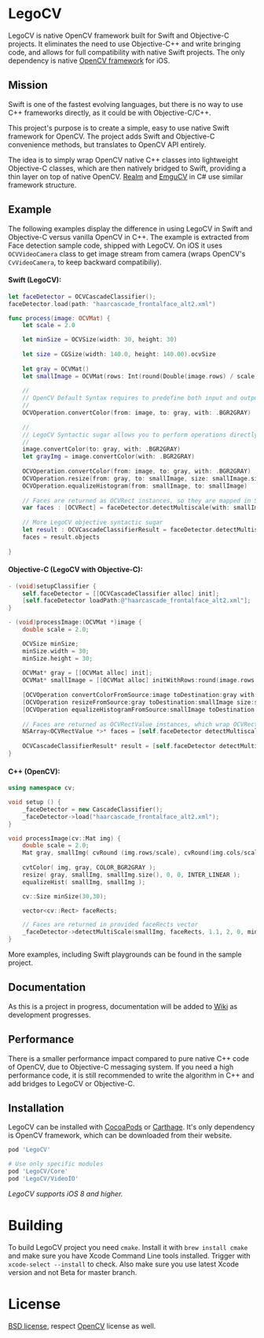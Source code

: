 # LegoCV

LegoCV is native OpenCV framework built for Swift and Objective-C projects. It eliminates the need to use Objective-C++ and write bringing code, and allows for full compatibility with native Swift projects. The only dependency is native [OpenCV framework](http://opencv.org) for iOS.

## Mission

Swift is one of the fastest evolving languages, but there is no way to use C++ frameworks directly, as it could be with Objective-C/C++.

This project's purpose is to create a simple, easy to use native Swift framework for OpenCV. The project adds Swift and Objective-C convenience methods, but translates to OpenCV API entirely.

The idea is to simply wrap OpenCV native C++ classes into lightweight Objective-C classes, which are then natively bridged to Swift, providing a thin layer on top of native OpenCV. [Realm](https://realm.io) and [EmguCV](http://www.emgu.com) in C# use similar framework structure.

## Example

The following examples display the difference in using LegoCV in Swift and Objective-C versus vanilla OpenCV in C++.
The example is extracted from Face detection sample code, shipped with LegoCV. On iOS it uses `OCVVideoCamera` class to get image stream from camera (wraps OpenCV's `CvVideoCamera`, to keep backward compatibiliy).

#### Swift (LegoCV):
```swift
let faceDetector = OCVCascadeClassifier();
faceDetector.load(path: "haarcascade_frontalface_alt2.xml")

func process(image: OCVMat) {
    let scale = 2.0

    let minSize = OCVSize(width: 30, height: 30)
    
    let size = CGSize(width: 140.0, height: 140.00).ocvSize
        
    let gray = OCVMat()
    let smallImage = OCVMat(rows: Int(round(Double(image.rows) / scale)), cols: Int(round(Double(image.cols) / scale)), type: .cv8U, channels: 1)
    
    //
    // OpenCV Default Syntax requires to predefine both input and output
    //
    OCVOperation.convertColor(from: image, to: gray, with: .BGR2GRAY)
    
    //
    // LegoCV Syntactic sugar allows you to perform operations directly on the input, only defining output.
    //
    image.convertColor(to: gray, with: .BGR2GRAY)
    let grayImg = image.convertColor(with: .BGR2GRAY)
    
    OCVOperation.convertColor(from: image, to: gray, with: .BGR2GRAY)
    OCVOperation.resize(from: gray, to: smallImage, size: smallImage.size, fx: 0, fy: 0, interpolation: .linear)
    OCVOperation.equalizeHistogram(from: smallImage, to: smallImage)
    
    // Faces are returned as OCVRect instances, so they are mapped in Swift, as they are structs.
    var faces : [OCVRect] = faceDetector.detectMultiscale(with: smallImage, scaleFactor: 1.1, minNeighbours: 2, flags: 0, minSize: minSize).map { $0.rect }
    
    // More LegoCV objective syntactic sugar
    let result : OCVCascadeClassifierResult = faceDetector.detectMultiscale(on: smallImage, with: OCVCascadeClassifierOptions.default)
    faces = result.objects
    
}
```

#### Objective-C (LegoCV with Objective-C):
```objectivec
- (void)setupClassifier {
    self.faceDetector = [[OCVCascadeClassifier alloc] init];
    [self.faceDetector loadPath:@"haarcascade_frontalface_alt2.xml"];
}

- (void)processImage:(OCVMat *)image {
    double scale = 2.0;

    OCVSize minSize;
    minSize.width = 30;
    minSize.height = 30;
        
    OCVMat* gray = [[OCVMat alloc] init];
    OCVMat* smallImage = [[OCVMat alloc] initWithRows:round(image.rows / scale) cols:round(image.cols / scale) type: OCVDepthTypeCv8U, channels: 1)
    
    [OCVOperation convertColorFromSource:image toDestination:gray with:OCVColorConversionTypeBGR2GRAY];
    [OCVOperation resizeFromSource:gray toDestination:smallImage size:smallImage.size fx:0 fy:0 interpolation:OCVInterpolationTypeLinear];
    [OCVOperation equalizeHistogramFromSource:smallImage toDestination:smallImage];
    
    // Faces are returned as OCVRectValue instances, which wrap OCVRect structs.
    NSArray<OCVRectValue *>* faces = [self.faceDetector detectMultiscaleWith:smallImage scaleFactor:1.1 minNeighbours:2 flags: 0 minSize:minSize];
    
    OCVCascadeClassifierResult* result = [self.faceDetector detectMultiScaleOnImage:smallImage withOptions:[OCVCascadeClassifierOptions defaultOptions]];
}
```

#### C++ (OpenCV):
```cpp
using namespace cv;

void setup () {
    _faceDetector = new CascadeClassifier();
    _faceDetector->load("haarcascade_frontalface_alt2.xml");
}

void processImage(cv::Mat img) {
    double scale = 2.0;
    Mat gray, smallImg( cvRound (img.rows/scale), cvRound(img.cols/scale), CV_8UC1 );
    
    cvtColor( img, gray, COLOR_BGR2GRAY );
    resize( gray, smallImg, smallImg.size(), 0, 0, INTER_LINEAR );
    equalizeHist( smallImg, smallImg );

    cv::Size minSize(30,30);

    vector<cv::Rect> faceRects;

    // Faces are returned in provided faceRects vector
    _faceDetector->detectMultiScale(smallImg, faceRects, 1.1, 2, 0, minSize);
}
```

More examples, including Swift playgrounds can be found in the sample project.

## Documentation

As this is a project in progress, documentation will be added to [Wiki]() as development progresses.

## Performance

There is a smaller performance impact compared to pure native C++ code of OpenCV, due to Objective-C messaging system. If you need a high performance code, it is still recommended to write the algorithm in C++ and add bridges to LegoCV or Objective-C.

## Installation

LegoCV can be installed with [CocoaPods](https://cocoapods.org) or [Carthage](https://github.com/Carthage/Carthage). It's only dependency is OpenCV framework, which can be downloaded from their website.

```ruby
pod 'LegoCV'

# Use only specific modules
pod 'LegoCV/Core'
pod 'LegoCV/VideoIO'
```

*LegoCV supports iOS 8 and higher.*

# Building

To build LegoCV project you need `cmake`. Install it with `brew install cmake` and make sure you have Xcode Command Line tools installed. Trigger with `xcode-select --install` to check. Also make sure you use latest Xcode version and not Beta for master branch.

# License

[BSD license](https://github.com/legoless/legocv/blob/master/LICENSE), respect [OpenCV](https://github.com/opencv/opencv/blob/master/LICENSE) license as well.
